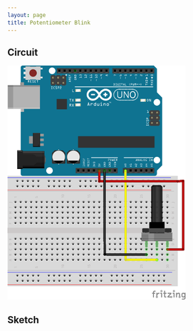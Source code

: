 ```yaml
---
layout: page
title: Potentiometer Blink
---
```


## Circuit

<img src="/assets/images/carlday-poentiometer.png" width="400"/>

## Sketch 
<script src="https://gist.github.com/kneumei/a4f668c6ce3572a20afa.js"></script>